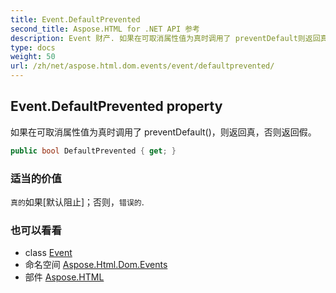 ```yaml
---
title: Event.DefaultPrevented
second_title: Aspose.HTML for .NET API 参考
description: Event 财产. 如果在可取消属性值为真时调用了 preventDefault则返回真否则返回假
type: docs
weight: 50
url: /zh/net/aspose.html.dom.events/event/defaultprevented/
---
```

## Event.DefaultPrevented property

如果在可取消属性值为真时调用了 preventDefault()，则返回真，否则返回假。

```csharp
public bool DefaultPrevented { get; }
```

### 适当的价值

`真的`如果[默认阻止]；否则，`错误的`.

### 也可以看看

* class [Event](../)
* 命名空间 [Aspose.Html.Dom.Events](../../event/)
* 部件 [Aspose.HTML](../../../)


